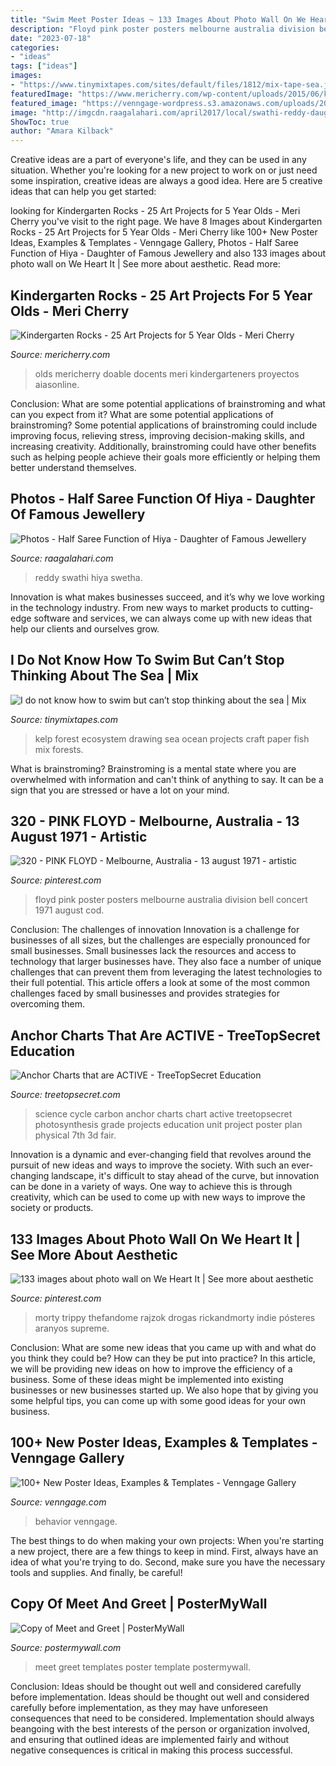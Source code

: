```yaml
---
title: "Swim Meet Poster Ideas ~ 133 Images About Photo Wall On We Heart It"
description: "Floyd pink poster posters melbourne australia division bell concert 1971 august cod"
date: "2023-07-18"
categories:
- "ideas"
tags: ["ideas"]
images:
- "https://www.tinymixtapes.com/sites/default/files/1812/mix-tape-sea.jpg"
featuredImage: "https://www.mericherry.com/wp-content/uploads/2015/06/kindergartenrocksgrid11.jpg"
featured_image: "https://venngage-wordpress.s3.amazonaws.com/uploads/2020/06/Research-Poster.png"
image: "http://imgcdn.raagalahari.com/april2017/local/swathi-reddy-daughter-half-saree-function/swathi-reddy-daughter-half-saree-function1020.jpg"
ShowToc: true
author: "Amara Kilback"
---
```



Creative ideas are a part of everyone's life, and they can be used in any situation. Whether you're looking for a new project to work on or just need some inspiration, creative ideas are always a good idea. Here are 5 creative ideas that can help you get started: 

	

		
looking for Kindergarten Rocks - 25 Art Projects for 5 Year Olds - Meri Cherry you've visit to the right page. We have 8 Images about Kindergarten Rocks - 25 Art Projects for 5 Year Olds - Meri Cherry like 100+ New Poster Ideas, Examples &amp; Templates - Venngage Gallery, Photos - Half Saree Function of Hiya - Daughter of Famous Jewellery and also 133 images about photo wall on We Heart It | See more about aesthetic. Read more:
		
    
## Kindergarten Rocks - 25 Art Projects For 5 Year Olds - Meri Cherry

<img loading=lazy src="https://www.mericherry.com/wp-content/uploads/2015/06/kindergartenrocksgrid11.jpg" onerror="this.onerror=null;this.src='https://tse4.mm.bing.net/th?id=OIP.p-gMdmRwTpmxlSFd84cJ9wHaLA&amp;pid=15.1';" alt="Kindergarten Rocks - 25 Art Projects for 5 Year Olds - Meri Cherry">

_Source: mericherry.com_

>olds mericherry doable docents meri kindergarteners proyectos aiasonline. 

	

Conclusion: What are some potential applications of brainstroming and what can you expect from it?
What are some potential applications of brainstroming?
Some potential applications of brainstroming could include improving focus, relieving stress, improving decision-making skills, and increasing creativity. Additionally, brainstroming could have other benefits such as helping people achieve their goals more efficiently or helping them better understand themselves.

    
## Photos - Half Saree Function Of Hiya - Daughter Of Famous Jewellery

<img loading=lazy src="http://imgcdn.raagalahari.com/april2017/local/swathi-reddy-daughter-half-saree-function/swathi-reddy-daughter-half-saree-function1020.jpg" onerror="this.onerror=null;this.src='https://tse1.mm.bing.net/th?id=OIP.giI7qaLNK9LzjpwnJmnYmAHaLH&amp;pid=15.1';" alt="Photos - Half Saree Function of Hiya - Daughter of Famous Jewellery">

_Source: raagalahari.com_

>reddy swathi hiya swetha. 

	

Innovation is what makes businesses succeed, and it’s why we love working in the technology industry. From new ways to market products to cutting-edge software and services, we can always come up with new ideas that help our clients and ourselves grow.

    
## I Do Not Know How To Swim But Can’t Stop Thinking About The Sea | Mix

<img loading=lazy src="https://www.tinymixtapes.com/sites/default/files/1812/mix-tape-sea.jpg" onerror="this.onerror=null;this.src='https://tse2.mm.bing.net/th?id=OIP.3qWGW6-TXEQfhq20ljXIYQHaEK&amp;pid=15.1';" alt="I do not know how to swim but can’t stop thinking about the sea | Mix">

_Source: tinymixtapes.com_

>kelp forest ecosystem drawing sea ocean projects craft paper fish mix forests. 

	

What is brainstroming? Brainstroming is a mental state where you are overwhelmed with information and can't think of anything to say. It can be a sign that you are stressed or have a lot on your mind.

    
## 320 - PINK FLOYD - Melbourne, Australia - 13 August 1971 - Artistic

<img loading=lazy src="https://i.pinimg.com/736x/0f/fc/86/0ffc860c3d33de56386b0ce8584abfaf--melbourne-australia-pink-floyd.jpg" onerror="this.onerror=null;this.src='https://tse4.mm.bing.net/th?id=OIP.3aGT0fkAwQkbBI5F0CxYZAAAAA&amp;pid=15.1';" alt="320 - PINK FLOYD - Melbourne, Australia - 13 august 1971 - artistic">

_Source: pinterest.com_

>floyd pink poster posters melbourne australia division bell concert 1971 august cod. 

	

Conclusion: The challenges of innovation
Innovation is a challenge for businesses of all sizes, but the challenges are especially pronounced for small businesses. Small businesses lack the resources and access to technology that larger businesses have. They also face a number of unique challenges that can prevent them from leveraging the latest technologies to their full potential. This article offers a look at some of the most common challenges faced by small businesses and provides strategies for overcoming them.

    
## Anchor Charts That Are ACTIVE - TreeTopSecret Education

<img loading=lazy src="http://treetopsecret.com/wp-content/uploads/2015/08/AAC-CARBON-CYCLE-618x1024.jpg" onerror="this.onerror=null;this.src='https://tse3.mm.bing.net/th?id=OIP.g6GXL2ujKKfjI8RJCudGiAHaMR&amp;pid=15.1';" alt="Anchor Charts that are ACTIVE - TreeTopSecret Education">

_Source: treetopsecret.com_

>science cycle carbon anchor charts chart active treetopsecret photosynthesis grade projects education unit project poster plan physical 7th 3d fair. 

	

Innovation is a dynamic and ever-changing field that revolves around the pursuit of new ideas and ways to improve the society. With such an ever-changing landscape, it's difficult to stay ahead of the curve, but innovation can be done in a variety of ways. One way to achieve this is through creativity, which can be used to come up with new ways to improve the society or products.

    
## 133 Images About Photo Wall On We Heart It | See More About Aesthetic

<img loading=lazy src="https://i.pinimg.com/736x/ba/58/b0/ba58b022f1c47599a1ec31d26bb4cc77.jpg" onerror="this.onerror=null;this.src='https://tse2.mm.bing.net/th?id=OIP.cn1XTtF8PdCcC5iwRSfE8gHaNK&amp;pid=15.1';" alt="133 images about photo wall on We Heart It | See more about aesthetic">

_Source: pinterest.com_

>morty trippy thefandome rajzok drogas rickandmorty indie pósteres aranyos supreme. 

	

Conclusion: What are some new ideas that you came up with and what do you think they could be? How can they be put into practice?
In this article, we will be providing new ideas on how to improve the efficiency of a business. Some of these ideas might be implemented into existing businesses or new businesses started up. We also hope that by giving you some helpful tips, you can come up with some good ideas for your own business.

    
## 100+ New Poster Ideas, Examples &amp; Templates - Venngage Gallery

<img loading=lazy src="https://venngage-wordpress.s3.amazonaws.com/uploads/2020/06/Research-Poster.png" onerror="this.onerror=null;this.src='https://tse3.mm.bing.net/th?id=OIP.7vAnfvYbVsKiR6z4SghbMAHaKd&amp;pid=15.1';" alt="100+ New Poster Ideas, Examples &amp; Templates - Venngage Gallery">

_Source: venngage.com_

>behavior venngage. 

	

The best things to do when making your own projects:
When you're starting a new project, there are a few things to keep in mind. First, always have an idea of what you're trying to do. Second, make sure you have the necessary tools and supplies. And finally, be careful!

    
## Copy Of Meet And Greet | PosterMyWall

<img loading=lazy src="https://d1csarkz8obe9u.cloudfront.net/posterpreviews/meet-and-greet-poster-template-a14b6616f5e2dd9ee965fb48284cfc7b_screen.jpg?ts=1561420173" onerror="this.onerror=null;this.src='https://tse3.mm.bing.net/th?id=OIP.roJ6B2gmJQ2C_euQcZQ7qQAAAA&amp;pid=15.1';" alt="Copy of Meet and Greet | PosterMyWall">

_Source: postermywall.com_

>meet greet templates poster template postermywall. 

	

Conclusion: Ideas should be thought out well and considered carefully before implementation.
Ideas should be thought out well and considered carefully before implementation, as they may have unforeseen consequences that need to be considered. Implementation should always beangoing with the best interests of the person or organization involved, and ensuring that outlined ideas are implemented fairly and without negative consequences is critical in making this process successful.

